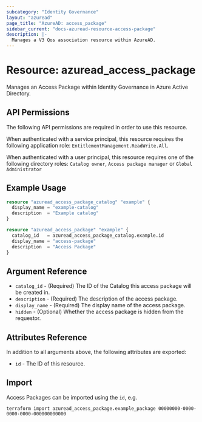 ```yaml
---
subcategory: "Identity Governance"
layout: "azuread"
page_title: "AzureAD: access_package"
sidebar_current: "docs-azuread-resource-access-package"
description: |-
  Manages a V3 Qos association resource within AzureAD.
---
```


# Resource: azuread_access_package

Manages an Access Package within Identity Governance in Azure Active Directory.

## API Permissions

The following API permissions are required in order to use this resource.

When authenticated with a service principal, this resource requires the following application role: `EntitlementManagement.ReadWrite.All`.

When authenticated with a user principal, this resource requires one of the following directory roles: `Catalog owner`, `Access package manager` or `Global Administrator`


## Example Usage

```terraform
resource "azuread_access_package_catalog" "example" {
  display_name = "example-catalog"
  description  = "Example catalog"
}

resource "azuread_access_package" "example" {
  catalog_id   = azuread_access_package_catalog.example.id
  display_name = "access-package"
  description  = "Access Package"
}
```

## Argument Reference

* `catalog_id` - (Required) The ID of the Catalog this access package will be created in.
* `description` - (Required) The description of the access package.
* `display_name` - (Required) The display name of the access package.
* `hidden` - (Optional) Whether the access package is hidden from the requestor.

## Attributes Reference

In addition to all arguments above, the following attributes are exported:

* `id` - The ID of this resource.

## Import

Access Packages can be imported using the `id`, e.g.

```
terraform import azuread_access_package.example_package 00000000-0000-0000-0000-000000000000
```


